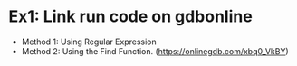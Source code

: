 # Ex1: Link run code on gdbonline
 * Method 1: Using Regular Expression
 * Method 2: Using the Find Function. (https://onlinegdb.com/xbq0_VkBY)

